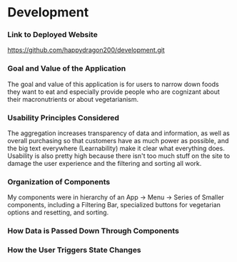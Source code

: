 # Development

### Link to Deployed Website
https://github.com/happydragon200/development.git

### Goal and Value of the Application
The goal and value of this application is for users to narrow down foods they want to eat and especially provide people who are cognizant about their macronutrients or about vegetarianism.

### Usability Principles Considered
The aggregation increases transparency of data and information, as well as overall purchasing so that customers have as much power as possible, and the big text everywhere (Learnability) make it clear what everything does. Usability is also pretty high because there isn't too much stuff on the site to damage the user experience and the filtering and sorting all work.

### Organization of Components
My components were in hierarchy of an App -> Menu -> Series of Smaller components, including a Filtering Bar, specialized buttons for vegetarian options and resetting, and sorting.

### How Data is Passed Down Through Components


### How the User Triggers State Changes

